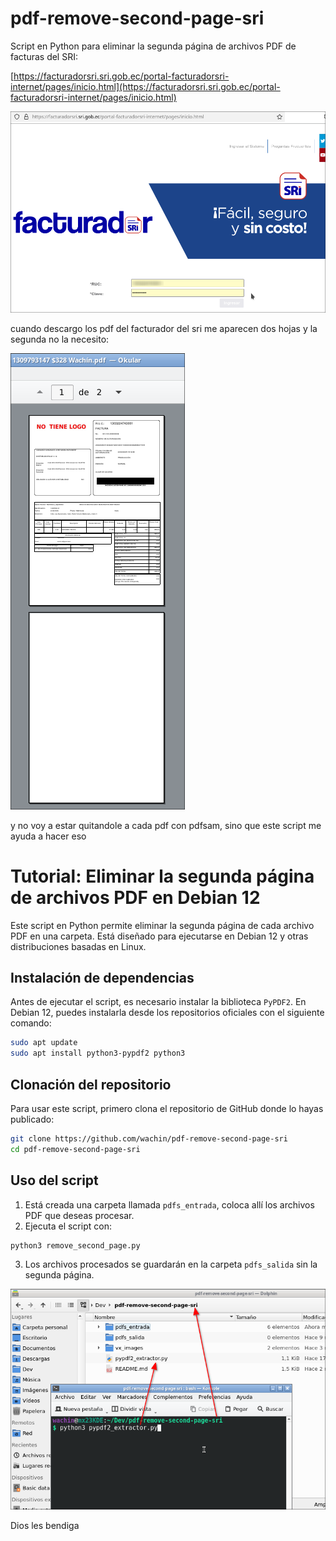 # pdf-remove-second-page-sri
Script en Python para eliminar la segunda página de archivos PDF de facturas del SRI:

[https://facturadorsri.sri.gob.ec/portal-facturadorsri-internet/pages/inicio.html](https://facturadorsri.sri.gob.ec/portal-facturadorsri-internet/pages/inicio.html)

![](vx_images/180046808824298.png)

cuando descargo los pdf del facturador del sri me aparecen dos hojas y la segunda no la necesito:

![](vx_images/247838127688003.png)

y no voy a estar quitandole a cada pdf con pdfsam, sino que este script me ayuda a hacer eso

# Tutorial: Eliminar la segunda página de archivos PDF en Debian 12

Este script en Python permite eliminar la segunda página de cada archivo PDF en una carpeta. Está diseñado para ejecutarse en Debian 12 y otras distribuciones basadas en Linux.

## Instalación de dependencias

Antes de ejecutar el script, es necesario instalar la biblioteca `PyPDF2`. En Debian 12, puedes instalarla desde los repositorios oficiales con el siguiente comando:

```bash
sudo apt update
sudo apt install python3-pypdf2 python3
```

## Clonación del repositorio

Para usar este script, primero clona el repositorio de GitHub donde lo hayas publicado:

```bash
git clone https://github.com/wachin/pdf-remove-second-page-sri
cd pdf-remove-second-page-sri
```

## Uso del script

1. Está creada una carpeta llamada `pdfs_entrada`, coloca allí los archivos PDF que deseas procesar.
2. Ejecuta el script con:

```bash
python3 remove_second_page.py
```

3. Los archivos procesados se guardarán en la carpeta `pdfs_salida` sin la segunda página.

![](vx_images/299759328871537.png)

Dios les bendiga
